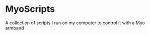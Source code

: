 MyoScripts
==========

A collection of scripts I run on my computer to control it with a Myo armband
